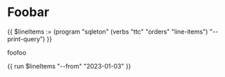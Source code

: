 # Foobar

{{ $lineItems := (program "sqleton" (verbs "ttc" "orders" "line-items") "--print-query") }}

foofoo

{{ run $lineItems "--from" "2023-01-03" }}
